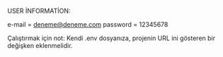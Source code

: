 
USER İNFORMATİON:

e-mail   = deneme@deneme.com
password = 12345678


Çalıştırmak için not: Kendi .env dosyanıza, projenin URL ini gösteren bir değişken eklenmelidir.
